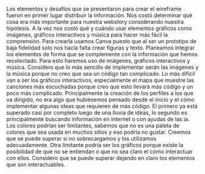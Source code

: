Los elementos y desafíos que se presentaron para crear el wireframe fueron en primer lugar distribuir la información. Nos costó determinar qué cosa era más importante para nuestra webstory considerando nuestra hipótesis. A la vez nos costó qué y cuándo usar elementos gráficos como imágenes, gráficos interactivos y música para hacer más fácil la comprensión. Para crearla usamos Canva puesto que al ser un prototipo de baja fidelidad solo nos hacía falta crear figuras y texto.
Planeamos integrar los elementos de forma que se complemente con la información que hemos recolectado. Para esto haremos uso de imágenes, gráficos interactivos y música. Considero que lo más sencillo de implementar serán las imágenes y la música porque no creo que sea un código tan complicado. Lo más difícil van a ser los gráficos interactivos, especialmente el mapa que muestre las canciones más escuchadas porque creo que esto llevará más código y un poco más complicado.
Principalmente la creación de los perfiles a los que va dirigido, no era algo que hubiésemos pensado desde el inicio y el cómo implementar algunas ideas que requieren de más código. El primero ya está superado casi por completo luego de una lluvia de ideas, lo segundo es principalmente buscando información en internet o con ayudas de las ia. Los colores podrían ser limitantes, sabemos que no es una paleta de colores que sea usada en muchos sitios y eso podría no gustar. Creemos que se puede superar si no sobrecargamos y los utilizamos adecuadamente. Otra limitante podría ser los gráficos porque existe la posibilidad de que no se entiendan o que no sea claro el cómo interactuar con ellos. Considero que se puede superar dejando en claro los elementos que son interactuables.

